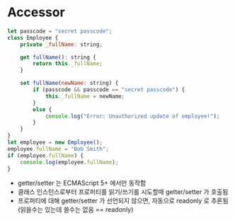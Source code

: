 # Accessor

```javascript
let passcode = "secret passcode";
class Employee {
    private _fullName: string;

    get fullName(): string {
        return this._fullName;
    }

    set fullName(newName: string) {
        if (passcode && passcode == "secret passcode") {
            this._fullName = newName;
        }
        else {
            console.log("Error: Unauthorized update of employee!");
        }
    }
}
let employee = new Employee();
employee.fullName = "Bob Smith";
if (employee.fullName) {
    console.log(employee.fullName);
}
```
- getter/setter 는 ECMAScript 5+ 에서만 동작함
- 클래스 인스턴스로부터 프로퍼티를 읽기/쓰기를 시도할때 getter/setter 가 호출됨
- 프로퍼티에 대해 getter/setter 가 선언되지 않으면, 자동으로 readonly 로 추론됨
  (읽을수는 있는데 쓸수는 없음 == readonly)


